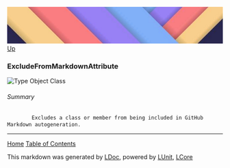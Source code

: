 ![](../Content/LDoc-banner-small.png "")
[Up](../LDoc.md)

### ExcludeFromMarkdownAttribute

![Type Object Class](http://b.repl.ca/v1/Type-Object%20Class-blue.png "")




###### Summary

            Excludes a class or member from being included in GitHub Markdown autogeneration.
            



---

[Home](../../README.md) [Table of Contents](../../TableOfContents.md)

This markdown was generated by [LDoc](https://github.com/CodeSingularity/LDoc), powered by [LUnit](https://github.com/CodeSingularity/LUnit), [LCore](https://github.com/CodeSingularity/LCore)
